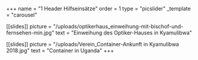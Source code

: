 +++
name = "1 Header Hilfseinsätze"
order = 1
type = "picslider"
_template = "carousel"

[[slides]]
picture = "/uploads/optikerhaus_einweihung-mit-bischof-und-fernsehen-min.jpg"
text = "Einweihung des Optiker-Hauses in Kyamulibwa"

[[slides]]
picture = "/uploads/Verein_Container-Ankunft in Kyamulibwa 2018.jpg"
text = "Container in Uganda"
+++

